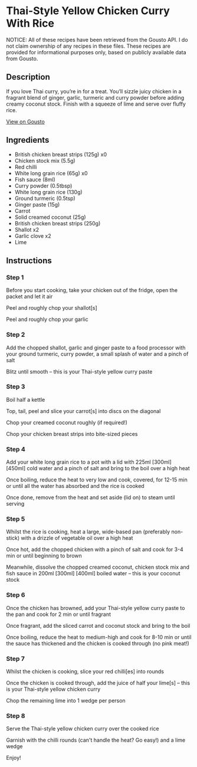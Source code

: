 # Thai-Style Yellow Chicken Curry With Rice

NOTICE: All of these recipes have been retrieved from the Gousto API. I do not claim ownership of any recipes in these files. These recipes are provided for informational purposes only, based on publicly available data from Gousto.

## Description

If you love Thai curry, you’re in for a treat. You’ll sizzle juicy chicken in a fragrant blend of ginger, garlic, turmeric and curry powder before adding creamy coconut stock. Finish with a squeeze of lime and serve over fluffy rice.

[View on Gousto](https://www.gousto.co.uk/recipes/cookbook/thai-style-yellow-chicken-curry-with-rice)

## Ingredients

- British chicken breast strips (125g) x0
- Chicken stock mix (5.5g)
- Red chilli
- White long grain rice (65g) x0
- Fish sauce (8ml)
- Curry powder (0.5tbsp)
- White long grain rice (130g)
- Ground turmeric (0.5tsp)
- Ginger paste (15g)
- Carrot
- Solid creamed coconut (25g)
- British chicken breast strips (250g)
- Shallot x2
- Garlic clove x2
- Lime

## Instructions


### Step 1

Before you start cooking, take your chicken out of the fridge, open the packet and let it air

Peel and roughly chop your shallot[s]

Peel and roughly chop your garlic


### Step 2

Add the chopped shallot, garlic and ginger paste to a food processor with your ground turmeric, curry powder, a small splash of water and a pinch of salt

Blitz until smooth – this is your Thai-style yellow curry paste


### Step 3

Boil half a kettle

Top, tail, peel and slice your carrot[s] into discs on the diagonal

Chop your creamed coconut roughly (if required!)

Chop your chicken breast strips into bite-sized pieces


### Step 4

Add your white long grain rice to a pot with a lid with 225ml <span class="text-purple">[300ml]</span> <span class="text-danger">[450ml]</span> cold water and a pinch of salt and bring to the boil over a high heat

Once boiling, reduce the heat to very low and cook, covered, for 12-15 min or until all the water has absorbed and the rice is cooked

Once done, remove from the heat and set aside (lid on) to steam until serving


### Step 5

Whilst the rice is cooking, heat a large, wide-based pan (preferably non-stick) with a drizzle of vegetable oil over a high heat

Once hot, add the chopped chicken with a pinch of salt and cook for 3-4 min or until beginning to brown

Meanwhile, dissolve the chopped creamed coconut, chicken stock mix and fish sauce in 200ml <span class="text-purple">[300ml]</span> <span class="text-danger">[400ml] </span>boiled water – this is your coconut stock


### Step 6

Once the chicken has browned, add your Thai-style yellow curry paste to the pan and cook for 2 min or until fragrant

Once fragrant, add the sliced carrot and coconut stock and bring to the boil

Once boiling, reduce the heat to medium-high and cook for 8-10 min or until the sauce has thickened and the chicken is cooked through (no pink meat!)


### Step 7

Whilst the chicken is cooking, slice your red chilli[es] into rounds

Once the chicken is cooked through, add the juice of half your lime[s] – this is your Thai-style yellow chicken curry

Chop the remaining lime into 1 wedge per person

### Step 8

Serve the Thai-style yellow chicken curry over the cooked rice

Garnish with the chilli rounds (can't handle the heat? Go easy!) and a lime wedge

Enjoy!

